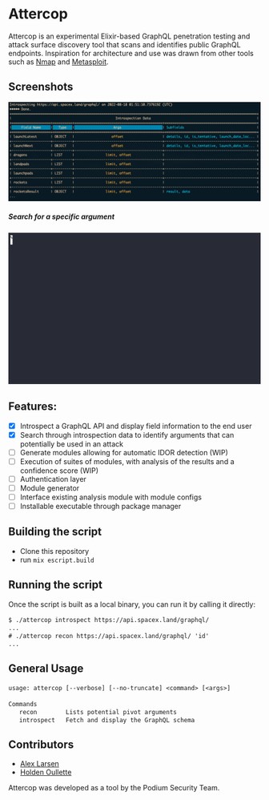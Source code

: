 # Attercop

Attercop is an experimental Elixir-based GraphQL penetration testing and attack surface discovery tool that scans and identifies public GraphQL endpoints.
Inspiration for architecture and use was drawn from other tools such as [Nmap](https://nmap.org/) and [Metasploit](https://www.metasploit.com/).

## Screenshots
![attercopscreenshot](./screenshots/attercop_introspection_with_column_names.png)

##### Search for a specific argument
![attercoprecongif](./screenshots/attercop_recon_cast.gif)



## Features:
- [x] Introspect a GraphQL API and display field information to the end user
- [x] Search through introspection data to identify arguments that can potentially be used in an attack
- [ ] Generate modules allowing for automatic IDOR detection (WIP)
- [ ] Execution of suites of modules, with analysis of the results and a confidence score (WIP)
- [ ] Authentication layer
- [ ] Module generator
- [ ] Interface existing analysis module with module configs
- [ ] Installable executable through package manager

## Building the script
- Clone this repository
- run `mix escript.build`

## Running the script
Once the script is built as a local binary, you can run it by calling it directly:
```
$ ./attercop introspect https://api.spacex.land/graphql/
...
# ./attercop recon https://api.spacex.land/graphql/ 'id'
...
```

## General Usage
```
usage: attercop [--verbose] [--no-truncate] <command> [<args>]

Commands
   recon        Lists potential pivot arguments
   introspect   Fetch and display the GraphQL schema
```

## Contributors
- [Alex Larsen](https://github.com/alex0112)
- [Holden Oullette](https://github.com/houllette)

Attercop was developed as a tool by the Podium Security Team.
